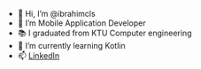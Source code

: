 - 👋 Hi, I’m @ibrahimcls
- 📱 I’m Mobile Application Developer
- 📚 I graduated from KTU Computer engineering 
- 🌱 I’m currently learning Kotlin
- 📫 [LinkedIn](https://www.linkedin.com/in/ibrahimcalis/) 

